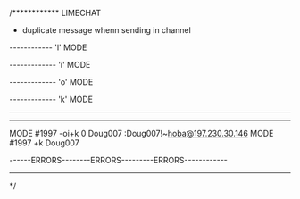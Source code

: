
/************ LIMECHAT
- duplicate message whenn sending in channel


------------ 'l' MODE
<!-- MODE #1997 -l [ignores it silently, if not already set] -->
<!-- MODE #986 +l s s s s s [ignores it silently] -->
<!-- MODE #986 +l 0 [ignores it silently] -->

<!-- MODE #986 -l scc cs ca c aca
    :apo98s!~apo@197.230.30.146 MODE #986 -l  -->
<!-- MODE #986 +l 11
    :apo98s!~apo@197.230.30.146 MODE #986 +l 11
MODE #986 +l 11ssdsd6++
    :apo98s!~apo@197.230.30.146 MODE #986 +l 11 -->
<!-- MODE #986 +l 2147483647
    :apo98s!~apo@197.230.30.146 MODE #986 +l 2147483647 -->

<!-- MODE #986 +l
    :mercury.libera.chat 461 apo98s MODE :Not enough parameters -->

------------- 'i' MODE
<!-- MODE #1997 -i [ignores it silently, if not already set]

MODE #1997 +i
    :Jack!~hoba@197.230.30.146 MODE #1997 +i 
MODE #986 -i jk hkjhk jh
    :apo98s!~apo@197.230.30.146 MODE #986 -i  -->

------------- 'o' MODE
<!-- MODE #986  +o 02 [ignores it silently]
MODE #986 -o 02 [ignores it silently] -->

<!-- MODE #986 +o apo98 
    :apo98s!~apo@197.230.30.146 MODE #986 +o apo98
MODE #986 -o apo98 
    :apo98s!~apo@197.230.30.146 MODE #986 -o apo98 -->
<!-- 
MODE #1997 -o 
    :tantalum.libera.chat 461 Jack MODE :Not enough parameters
MODE #1997 +o 
    :tantalum.libera.chat 461 Jack MODE :Not enough parameters
MODE #joi0556 +o dsad
    Error(401): dsad No such nick/channel -->

-------------  'k' MODE

<!-- MODE #1997 +k [ignores it silently]
MODE #1997 -k [ignores it silently] -->

<!-- MODE #1997 +k 0
    :Doug007!~hoba@197.230.30.146 MODE #1997 +k 0 -->
<!-- MODE #4989 -k dsajkdhasjdhasjkdhasjdhasdkahsd
    :apo98s!~apo@197.230.30.146 MODE #4989 -k * -->

<!-- -------------  't' MODE
mode #77 +t hello every one [ignores it silently, if already set] -->


---------------------------------------------------------
<!-- OTHERS :
--------

MODE #1997    
    :tantalum.libera.chat 324 Jack #1997 +Cinst
    :tantalum.libera.chat 329 Jack #1997 1707369961
MODE #986
    :mercury.libera.chat 324 apo98s #986 +lk 11 apo98
    :mercury.libera.chat 329 apo98s #986 1707441174 -->


---------------------------------------------------------
<!-- MODE #1997    
    :tantalum.libera.chat 324 Jack #1997 +Cinst
    :tantalum.libera.chat 329 Jack #1997 1707369961 -->
<!-- 
MODE #1997 -i+o Alfredo fdsfsd dfsfs
    :Jack!~hoba@197.230.30.146 MODE #1997 +o Alfredo -->

<!-- MODE #1997 +i
    :Jack!~hoba@197.230.30.146 MODE #1997 +i  -->

MODE #1997 -oi+k 0 Doug007
    :Doug007!~hoba@197.230.30.146 MODE #1997 +k Doug007

 ------ERRORS--------ERRORS---------ERRORS------------ 

<!-- mode
    :zirconium.libera.chat 461 apo9 MODE :Not enough parameters -->
<!-- MODE #1997 +k
MODE #1997 -k -->

<!-- MODE #1997 +k 0
    :Doug007!~hoba@197.230.30.146 MODE #1997 +k 0 -->

---------------------------------------------------------
<!-- 
MODE #1997 *9
    :tantalum.libera.chat 472 Jack * :is an unknown mode char to me -->
<!-- 
MODE #1997 -i
    :lead.libera.chat 482 Alfredo #1997 :You're not a channel operator -->

<!-- MODE #1997 -o 
    :tantalum.libera.chat 461 Jack MODE :Not enough parameters -->

<!-- MODE #1997 -Cn+io*
    :tantalum.libera.chat 461 Doug007 MODE :Not enough parameters -->

<!-- MODE #1997 -Cn+io* Doug007
    :tantalum.libera.chat 472 Doug007 * :is an unknown MODE char to me -->

<!-- MODE #1996
    :tantalum.libera.chat 403 Doug007 #1996 :No such channel -->

<!-- mode #77 -ok jkhfdskjfds 
    :zirconium.libera.chat 401 apo9 jkhfdskjfds :No such nick/channel -->
*/




